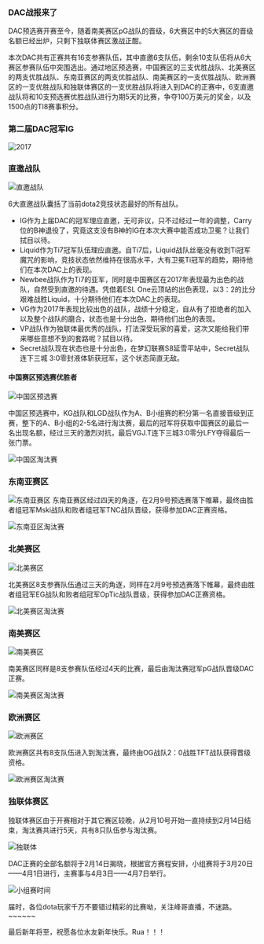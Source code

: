 ### DAC战报来了
DAC预选赛开赛至今，随着南美赛区pG战队的晋级，6大赛区中的5大赛区的晋级名额已经出炉，只剩下独联体赛区激战正酣。

本次DAC共有正赛共有16支参赛队伍，其中直邀6支队伍，剩余10支队伍将从6大赛区参赛队伍中突围选出。通过地区预选赛，中国赛区的三支优胜战队、北美赛区的两支优胜战队、东南亚赛区的两支优胜战队、南美赛区的一支优胜战队、欧洲赛区的一支优胜战队和独联体赛区的一支优胜战队将进入到DAC的正赛中，6支直邀战队将和10支预选赛优胜战队进行为期5天的比赛，争夺100万美元的奖金，以及1500点的TI8赛事积分。

### 第二届DAC冠军IG

![2017](https://github.com/dengshiwei/work-summary/blob/master/dota2-news/2017.jpg)

### 直邀战队

![直邀战队](https://github.com/dengshiwei/work-summary/blob/master/dota2-news/%E7%9B%B4%E9%82%80%E9%98%9F%E4%BC%8D.png)

6大直邀战队囊括了当前dota2竞技状态最好的所有战队。
- IG作为上届DAC的冠军理应直邀，无可非议，只不过经过一年的调整，Carry位的B神退役了，究竟这支没有B神的IG在本次大赛中能否成功卫冕？让我们拭目以待。
- Liquid作为Ti7冠军队伍理应直邀。自Ti7后，Liquid战队丝毫没有收到Ti冠军魔咒的影响，竞技状态依然维持在很高水平，大有卫冕Ti冠军的趋势，期待他们在本次DAC上的表现。
- Newbee战队作为Ti7的亚军，同时是中国赛区在2017年表现最为出色的战队，自然受到直邀的待遇。凭借着ESL One云顶站的出色表现，以3：2的比分艰难战胜Liquid，十分期待他们在本次DAC上的表现。
- VG作为2017年表现比较出色的战队，战绩十分稳定，自从有了拒绝者的加入以及整个战队的磨合，状态也是十分出色，期待他们出色的表现。
- VP战队作为独联体最优秀的战队，打法深受玩家的喜爱，这次又能给我们带来哪些意想不到的套路呢？拭目以待。
- Secret战队现在状态也是十分出色，在梦幻联赛S8延雪平站中，Secret战队连下三城 3:0零封液体斩获冠军，这个状态简直无敌。

#### 中国赛区预选赛优胜者

![中国区预选赛](https://github.com/dengshiwei/work-summary/blob/master/dota2-news/%E4%B8%AD%E5%9B%BD%E5%8C%BA%E9%A2%84%E9%80%89%E8%B5%9B.png)

中国区预选赛中，KG战队和LGD战队作为A、B小组赛的积分第一名直接晋级到正赛，整下的A、B小组的2-5名进行淘汰赛，最后的冠军将获取中国赛区的最后一名出现名额，经过三天的激烈对抗，最后VGJ.T连下三城3:0零分LFY夺得最后一张门票。

![中国区淘汰赛](https://github.com/dengshiwei/work-summary/blob/master/dota2-news/%E4%B8%AD%E5%9B%BD%E5%8C%BA%E6%B7%98%E6%B1%B0%E8%B5%9B.png)

### 东南亚赛区
![东南亚赛区](https://github.com/dengshiwei/work-summary/blob/master/dota2-news/%E4%B8%9C%E5%8D%97%E4%BA%9A%E8%B5%9B%E5%8C%BA.png)
东南亚赛区经过四天的角逐，在2月9号预选赛落下帷幕，最终由胜者组冠军Mski战队和败者组冠军TNC战队晋级，获得参加DAC正赛资格。

![东南亚区淘汰赛](https://github.com/dengshiwei/work-summary/blob/master/dota2-news/%E4%B8%9C%E5%8D%97%E4%BA%9A%E5%8C%BA%E6%B7%98%E6%B1%B0%E8%B5%9B.png)

### 北美赛区
![北美赛区](https://github.com/dengshiwei/work-summary/blob/master/dota2-news/%E5%8C%97%E7%BE%8E%E8%B5%9B%E5%8C%BA.png)

北美赛区8支参赛队伍通过三天的角逐，同样在2月9号预选赛落下帷幕，最终由胜者组冠军EG战队和败者组冠军OpTic战队晋级，获得参加DAC正赛资格。

![北美赛区淘汰赛](https://github.com/dengshiwei/work-summary/blob/master/dota2-news/%E5%8C%97%E7%BE%8E%E8%B5%9B%E5%8C%BA%E6%B7%98%E6%B1%B0%E8%B5%9B.png)

### 南美赛区
![南美赛区](https://github.com/dengshiwei/work-summary/blob/master/dota2-news/%E5%8D%97%E7%BE%8E%E8%B5%9B%E5%8C%BA.png)

南美赛区同样是8支参赛队伍经过4天的比赛，最后由淘汰赛冠军pG战队晋级DAC正赛。

![南美赛区淘汰赛](https://github.com/dengshiwei/work-summary/blob/master/dota2-news/%E5%8C%97%E7%BE%8E%E8%B5%9B%E5%8C%BA%E6%B7%98%E6%B1%B0%E8%B5%9B.png)

### 欧洲赛区
![欧洲赛区](https://github.com/dengshiwei/work-summary/blob/master/dota2-news/%E6%AC%A7%E6%B4%B2%E8%B5%9B%E5%8C%BA.png)

欧洲赛区共有8支队伍进入到淘汰赛，最终由OG战队2：0战胜TFT战队获得晋级资格。

![欧洲赛区淘汰赛](https://github.com/dengshiwei/work-summary/blob/master/dota2-news/%E6%AC%A7%E6%B4%B2%E8%B5%9B%E5%8C%BA%E5%B0%8F%E7%BB%84%E8%B5%9B.png)

### 独联体赛区
独联体赛区由于开赛相对于其它赛区较晚，从2月10号开始一直持续到2月14日结束，淘汰赛共进行5天，共有8只队伍参与淘汰赛。

![独联体](https://github.com/dengshiwei/work-summary/blob/master/dota2-news/%E7%8B%AC%E8%81%94%E4%BD%93.png)

DAC正赛的全部名额将于2月14日揭晓，根据官方赛程安排，小组赛将于3月20日——4月1日进行，主赛事与4月3日——4月7日举行。

![小组赛时间](https://github.com/dengshiwei/work-summary/blob/master/dota2-news/%E5%B0%8F%E7%BB%84%E8%B5%9B%E6%97%B6%E9%97%B4.png)

届时，各位dota玩家千万不要错过精彩的比赛呦，关注峰哥直播，不迷路。~~~~~~

最后新年将至，祝愿各位水友新年快乐。Rua！！！